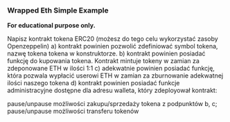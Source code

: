### Wrapped Eth Simple Example

**For educational purpose only.**

Napisz kontrakt tokena ERC20 (możesz do tego celu wykorzystać zasoby Openzeppelin)
a) kontrakt powinien pozwolić zdefiniować symbol tokena, nazwę tokena tokena w konstruktorze. 
b) kontrakt powinien posiadać funkcję do kupowania tokena. Kontrakt mintuje tokeny w zamian za zdeponowane ETH w ilości 1:1
c) adekwatnie powinien posiadać funkcję, która pozwala wypłacić userowi ETH w zamian za zburnowanie adekwatnej ilości naszego tokena 
d) kontrakt powinien posiadać funkcje administracyjne dostępne dla adresu walleta, który zdeployował kontrakt:

pause/unpause możliwości zakupu/sprzedaży tokena z podpunktów b, c;
pause/unpause możliwości transferu tokenów
